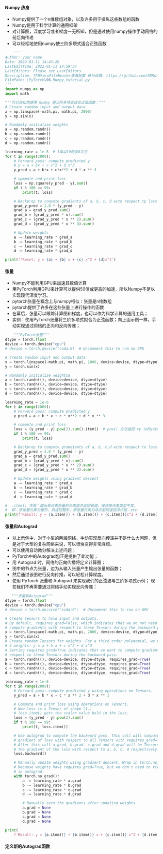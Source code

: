 <!--
 * @Author: your name
 * @Date: 2022-01-11 14:41:52
 * @LastEditTime: 2022-01-11 16:48:30
 * @LastEditors: Please set LastEditors
 * @Description: 打开koroFileHeader查看配置 进行设置: https://github.com/OBKoro1/koro1FileHeader/wiki/%E9%85%8D%E7%BD%AE
 * @FilePath: \PyTorch\05.Numpy热身.md
-->
#### Numpy 热身
- Numpy提供了一个n维数组对象，以及许多用于操纵这些数组的函数
- Numpy是用于科学计算的通用框架
- 对计算图，深度学习或者梯度一无所知，但是通过使用numpy操作手动网络的前后向传递
- 可以轻松地使用numpy使三阶多项式适合正弦函数
```python
    '''
Author: your name
Date: 2022-01-11 14:43:20
LastEditTime: 2022-01-11 14:59:54
LastEditors: Please set LastEditors
Description: 打开koroFileHeader查看配置 进行设置: https://github.com/OBKoro1/koro1FileHeader/wiki/%E9%85%8D%E7%BD%AE
FilePath: \PyTorch\06.Numpy_tutorial.py
'''
import numpy as np
import math

"""可以轻松地使用 numpy 使三阶多项式适合正弦函数："""
# Create random input and output data
x = np.linspace(-math.pi, math.pi, 2000)
y = np.sin(x)

# Randomly initialize weights
a = np.random.randn()
b = np.random.randn()
c = np.random.randn()
d = np.random.randn()

learning_rate = 1e-6  # 1乘以10的负6次方
for t in range(2000):
    # Forward pass: compute predicted y
    # y = a + bx + c x^2 + d x^3
    y_pred = a + b*x + c*x**2 + d * x ** 3

    # cpmpute and print loss
    loss = np.square(y_pred - y).sum()
    if t % 100 == 99:
        print(t, loss)

    # Backprop to compute gradients of a, b, c, d with respect tp loss
    grad_y_pred = 2.0 * (y_pred - y)
    grad_a = grad_y_pred.sum()
    grad_b = (grad_y_pred * x).sum()
    grad_c = (grad_y_pred * x ** 2).sum()
    grad_d = (grad_y_pred * x ** 3).sum()

    # Update weights
    a -= learning_rate * grad_a
    b -= learning_rate * grad_b
    c -= learning_rate * grad_c
    d -= learning_rate * grad_d

print(f'Reset: y = {a} + {b} x + {c} x^2 + {d}x^3')
```

#### 张量
- Numpy不能利用GPU来加速其数值计算
- 用PyTorch利用GPU来计算可以提供50倍或更高的加速，所以Numpy不足以实现现代深度学习。
- pytorch张量在概念上与numpy相似：张量是n维数组
- pytorch提供了许多在这些张量上进行操作的函数
- 在幕后，张量可以跟踪计算图和梯度，也可以作为科学计算的通用工具；
- 实例：使用PyTorch张量将三阶多项式拟合为正弦函数；向上面示例一样，手动实现通过网络的正向和反向传递；
```python
    """PyTorch张量"""
dtype = torch.float
device = torch.device("cpu")
# device = torch.device("cuda:0)  # Uncomment this to run on GPU

# Create random input and output data
x = torch.linspace(-math.pi, math.pi, 2000, device=device, dtype=dtype)
y = torch.sin(x)

# Randomly initialize weightsa
a = torch.randn((), device=device, dtype=dtype)
b = torch.randn((), device=device, dtype=dtype)
c = torch.randn((), device=device, dtype=dtype)
d = torch.randn((), device=device, dtype=dtype)

learning_rate = 1e-6
for t in range(2000):
    # Forward pass: compute predicted y
    y_pred = a + b * x + c * x**2 + d * x ** 3

    # compute and print loss
    loss = (y_pred - y).pow(2).sum().item()  # pow() 方法返回 xy（x的y次方） 的值。
    if t % 100 == 99:
        print(t, loss)

    # Backprop to compute grandients of a, b, c,d with respect to loss
    grad_y_pred = 2.0 * (y_pred - y)
    grad_a = grad_y_pred.sum()
    grad_b = (grad_y_pred * x).sum()
    grad_c = (grad_y_pred * x ** 2).sum()
    grad_d = (grad_y_pred * x ** 3).sum()

    # Update weights using gradient descent
    a -= learning_rate * grad_a
    b -= learning_rate * grad_b
    c -= learning_rate * grad_c
    d -= learning_rate * grad_d

#  .item() 作用：取出单元素张量的元素值并返回该值，保持原元素类型不变。
#  即：原张量元素为整形，则返回整形，原张量元素为浮点型则返回浮点型，etc.
print(f'Result: y = {a.item()} + {b.item()} + {c.item()}x^2 + {d.item()}x^3')

```

#### 张量和Autograd
- 以上示例中，对于小型的两层网络，手动实现反向传递并不是什么大问题，但是对于大型的复杂网络来说，可以很快变得非常麻烦。
- 可以使用自动微分解决上述问题；
- PyTorch中的Autograd包正是提供了此功能；
- 用 Autograd 时，网络的正向传播将定义计算图；
- 图中的节点为张量，边为从输入张量产生输出张量的函数；
- 然后通过该图进行反向传播，可以轻松计算梯度。
- 使用 PyTorch 张量和 Autograd 来实现我们的正弦波与三阶多项式示例； 现在我们不再需要通过网络手动实现反向传递：
  
```python
   """张量和Autpgrad"""
dtype = torch.float
device = torch.device("cpu")
# device = torch.decvice("cuda:0")  # Uncomment this to run on GPU

# Create Tensors to hold input and outputs.
# By default, requires_grad=False, which indicates that we do not need to
# compute gradients with respect to these Tensors during the backward pass.
x = torch.linspace(-math.pi, math.pi, 2000, device=device, dtype=dtype)
y = torch.sin(x)
# Create random Tensors for weights. For a third order polynomial, we need
# 4 weights: y = a + b x + c x^2 + d x^3
# Setting requires_grad=True indicates that we want to compute gradients with
# respect to these Tensors during the backward pass.
a = torch.randn((), device=device, dtype=dtype, requires_grad=True)
b = torch.randn((), device=device, dtype=dtype, requires_grad=True)
c = torch.randn((), device=device, dtype=dtype, requires_grad=True)
d = torch.randn((), device=device, dtype=dtype, requires_grad=True)

learning_rate = 1e-6
for t in range(2000):
    # Forward pass: compute predicted y using operations on Tensors.
    y_pred = a + b * x + c * x ** 2 + d * x ** 3

    # Compute and print loss using operations on Tensors.
    # Now loss is a Tensor of shape (1,)
    # loss.item() gets the scalar value held in the loss.
    loss = (y_pred - y).pow(2).sum()
    if t % 100 == 99:
        print(t, loss.item())

    # Use autograd to compute the backward pass. This call will compute the
    # gradient of loss with respect to all Tensors with requires_grad=True.
    # After this call a.grad, b.grad. c.grad and d.grad will be Tensors holding
    # the gradient of the loss with respect to a, b, c, d respectively.
    loss.backward()

    # Manually update weights using gradient descent. Wrap in torch.no_grad()
    # because weights have requires_grad=True, but we don't need to track this
    # in autograd.
    with torch.no_grad():
        a -= learning_rate * a.grad
        b -= learning_rate * b.grad
        c -= learning_rate * c.grad
        d -= learning_rate * d.grad

        # Manually zero the gradients after updating weights
        a.grad = None
        b.grad = None
        c.grad = None
        d.grad = None

print(
    f'Result: y = {a.item()} + {b.item()} x + {c.item()} x^2 + {d.item()} x^3') 
```

#### 定义新的Autograd函数
